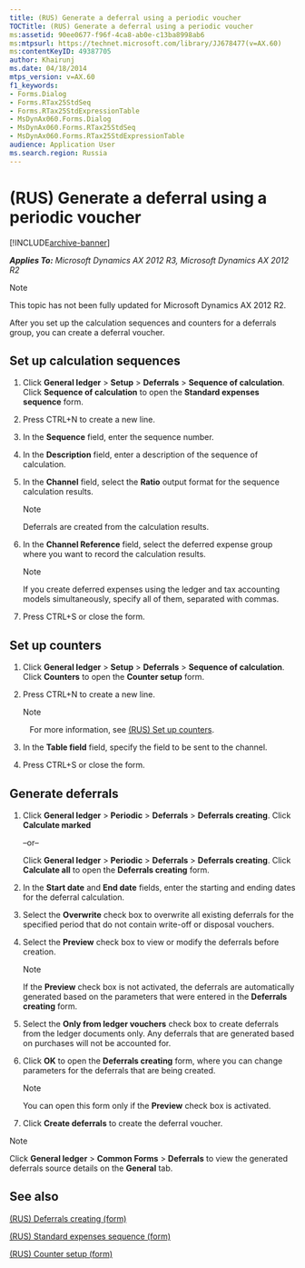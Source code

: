 ```yaml
---
title: (RUS) Generate a deferral using a periodic voucher
TOCTitle: (RUS) Generate a deferral using a periodic voucher
ms:assetid: 90ee0677-f96f-4ca8-ab0e-c13ba8998ab6
ms:mtpsurl: https://technet.microsoft.com/library/JJ678477(v=AX.60)
ms:contentKeyID: 49387705
author: Khairunj
ms.date: 04/18/2014
mtps_version: v=AX.60
f1_keywords:
- Forms.Dialog
- Forms.RTax25StdSeq
- Forms.RTax25StdExpressionTable
- MsDynAx060.Forms.Dialog
- MsDynAx060.Forms.RTax25StdSeq
- MsDynAx060.Forms.RTax25StdExpressionTable
audience: Application User
ms.search.region: Russia
---
```


# (RUS) Generate a deferral using a periodic voucher 


[!INCLUDE[archive-banner](includes/archive-banner.md)]


_**Applies To:** Microsoft Dynamics AX 2012 R3, Microsoft Dynamics AX 2012 R2_


> [!NOTE]
> <P>This topic has not been fully updated for Microsoft Dynamics AX 2012 R2.</P>



After you set up the calculation sequences and counters for a deferrals group, you can create a deferral voucher.

## Set up calculation sequences

1.  Click **General ledger** \> **Setup** \> **Deferrals** \> **Sequence of calculation**. Click **Sequence of calculation** to open the **Standard expenses sequence** form.

2.  Press CTRL+N to create a new line.

3.  In the **Sequence** field, enter the sequence number.

4.  In the **Description** field, enter a description of the sequence of calculation.

5.  In the **Channel** field, select the **Ratio** output format for the sequence calculation results.
    

    > [!NOTE]
    > <P>Deferrals are created from the calculation results.</P>



6.  In the **Channel Reference** field, select the deferred expense group where you want to record the calculation results.
    

    > [!NOTE]
    > <P>If you create deferred expenses using the ledger and tax accounting models simultaneously, specify all of them, separated with commas.</P>



7.  Press CTRL+S or close the form.

## Set up counters

1.  Click **General ledger** \> **Setup** \> **Deferrals** \> **Sequence of calculation**. Click **Counters** to open the **Counter setup** form.

2.  Press CTRL+N to create a new line.
    

    > [!NOTE]
    > <P>&nbsp;&nbsp;&nbsp;For more information, see <A href="rus-set-up-counters.md">(RUS) Set up counters</A>.</P>



3.  In the **Table field** field, specify the field to be sent to the channel.

4.  Press CTRL+S or close the form.

## Generate deferrals

1.  Click **General ledger** \> **Periodic** \> **Deferrals** \> **Deferrals creating**. Click **Calculate marked**
    
    –or–
    
    Click **General ledger** \> **Periodic** \> **Deferrals** \> **Deferrals creating**. Click **Calculate all** to open the **Deferrals creating** form.

2.  In the **Start date** and **End date** fields, enter the starting and ending dates for the deferral calculation.

3.  Select the **Overwrite** check box to overwrite all existing deferrals for the specified period that do not contain write-off or disposal vouchers.

4.  Select the **Preview** check box to view or modify the deferrals before creation.
    

    > [!NOTE]
    > <P>If the <STRONG>Preview</STRONG> check box is not activated, the deferrals are automatically generated based on the parameters that were entered in the <STRONG>Deferrals creating</STRONG> form.</P>



5.  Select the **Only from ledger vouchers** check box to create deferrals from the ledger documents only. Any deferrals that are generated based on purchases will not be accounted for.

6.  Click **OK** to open the **Deferrals creating** form, where you can change parameters for the deferrals that are being created.
    

    > [!NOTE]
    > <P>You can open this form only if the <STRONG>Preview</STRONG> check box is activated.</P>



7.  Click **Create deferrals** to create the deferral voucher.


> [!NOTE]
> <P>Click <STRONG>General ledger</STRONG> &gt; <STRONG>Common Forms</STRONG> &gt; <STRONG>Deferrals</STRONG> to view the generated deferrals source details on the <STRONG>General</STRONG> tab.</P>



## See also

[(RUS) Deferrals creating (form)](https://technet.microsoft.com/library/jj839648\(v=ax.60\))

[(RUS) Standard expenses sequence (form)](https://technet.microsoft.com/library/jj853198\(v=ax.60\))

[(RUS) Counter setup (form)](https://technet.microsoft.com/library/jj856173\(v=ax.60\))

  


